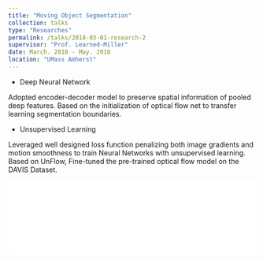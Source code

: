 ```yaml
---
title: "Moving Object Segmentation"
collection: talks
type: "Researches"
permalink: /talks/2018-03-01-research-2
supervisor: "Prof. Learned-Miller"
date: March. 2018 - May. 2018
location: "UMass Amherst"
---
```


* Deep Neural Network

Adopted encoder-decoder model to preserve spatial information of pooled deep features. Based on the initialization of optical flow net to transfer learning segmentation boundaries.

* Unsupervised Learning

Leveraged well designed loss function penalizing both image gradients and motion smoothness to train Neural Networks with unsupervised learning. Based on UnFlow, Fine-tuned the pre-trained optical flow model on the DAVIS Dataset.

<embed src="files/research-3.pdf#toolbar=0" type="application/pdf" width="100%" height="auto"></embed>